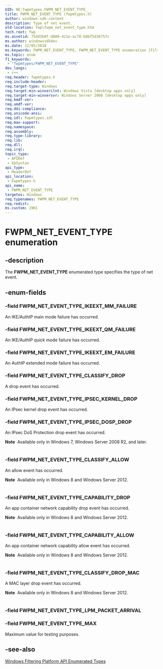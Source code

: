 ```yaml
---
UID: NE:fwpmtypes.FWPM_NET_EVENT_TYPE_
title: FWPM_NET_EVENT_TYPE (fwpmtypes.h)
author: windows-sdk-content
description: Type of net event.
old-location: fwp\fwpm_net_event_type.htm
tech.root: fwp
ms.assetid: 75dd3b0f-d809-421e-ac70-b8bf5d38757c
ms.author: windowssdkdev
ms.date: 12/05/2018
ms.keywords: FWPM_NET_EVENT_TYPE, FWPM_NET_EVENT_TYPE enumeration [Filtering], FWPM_NET_EVENT_TYPE_CAPABILITY_ALLOW, FWPM_NET_EVENT_TYPE_CAPABILITY_DROP, FWPM_NET_EVENT_TYPE_CLASSIFY_ALLOW, FWPM_NET_EVENT_TYPE_CLASSIFY_DROP, FWPM_NET_EVENT_TYPE_CLASSIFY_DROP_MAC, FWPM_NET_EVENT_TYPE_IKEEXT_EM_FAILURE, FWPM_NET_EVENT_TYPE_IKEEXT_MM_FAILURE, FWPM_NET_EVENT_TYPE_IKEEXT_QM_FAILURE, FWPM_NET_EVENT_TYPE_IPSEC_DOSP_DROP, FWPM_NET_EVENT_TYPE_IPSEC_KERNEL_DROP, FWPM_NET_EVENT_TYPE_MAX, fwp.fwpm_net_event_type, fwpmtypes/FWPM_NET_EVENT_TYPE, fwpmtypes/FWPM_NET_EVENT_TYPE_CAPABILITY_ALLOW, fwpmtypes/FWPM_NET_EVENT_TYPE_CAPABILITY_DROP, fwpmtypes/FWPM_NET_EVENT_TYPE_CLASSIFY_ALLOW, fwpmtypes/FWPM_NET_EVENT_TYPE_CLASSIFY_DROP, fwpmtypes/FWPM_NET_EVENT_TYPE_CLASSIFY_DROP_MAC, fwpmtypes/FWPM_NET_EVENT_TYPE_IKEEXT_EM_FAILURE, fwpmtypes/FWPM_NET_EVENT_TYPE_IKEEXT_MM_FAILURE, fwpmtypes/FWPM_NET_EVENT_TYPE_IKEEXT_QM_FAILURE, fwpmtypes/FWPM_NET_EVENT_TYPE_IPSEC_DOSP_DROP, fwpmtypes/FWPM_NET_EVENT_TYPE_IPSEC_KERNEL_DROP, fwpmtypes/FWPM_NET_EVENT_TYPE_MAX
ms.topic: enum
f1_keywords: 
 - "fwpmtypes/FWPM_NET_EVENT_TYPE"
dev_langs:
 - c++
req.header: fwpmtypes.h
req.include-header: 
req.target-type: Windows
req.target-min-winverclnt: Windows Vista [desktop apps only]
req.target-min-winversvr: Windows Server 2008 [desktop apps only]
req.kmdf-ver: 
req.umdf-ver: 
req.ddi-compliance: 
req.unicode-ansi: 
req.idl: Fwpmtypes.idl
req.max-support: 
req.namespace: 
req.assembly: 
req.type-library: 
req.lib: 
req.dll: 
req.irql: 
topic_type:
 - APIRef
 - kbSyntax
api_type:
 - HeaderDef
api_location:
 - Fwpmtypes.h
api_name:
 - FWPM_NET_EVENT_TYPE
targetos: Windows
req.typenames: FWPM_NET_EVENT_TYPE
req.redist: 
ms.custom: 19H1
---
```


# FWPM_NET_EVENT_TYPE enumeration


## -description


The <b>FWPM_NET_EVENT_TYPE</b> enumerated type specifies the type of net event.


## -enum-fields




### -field FWPM_NET_EVENT_TYPE_IKEEXT_MM_FAILURE

An IKE/AuthIP main mode failure has occurred.


### -field FWPM_NET_EVENT_TYPE_IKEEXT_QM_FAILURE

An IKE/AuthIP quick mode failure has occurred.


### -field FWPM_NET_EVENT_TYPE_IKEEXT_EM_FAILURE

An AuthIP extended mode failure has occurred.


### -field FWPM_NET_EVENT_TYPE_CLASSIFY_DROP

A drop event has occurred.


### -field FWPM_NET_EVENT_TYPE_IPSEC_KERNEL_DROP

An IPsec kernel drop event has occurred.


### -field FWPM_NET_EVENT_TYPE_IPSEC_DOSP_DROP

An IPsec DoS Protection drop event has occurred.

<div class="alert"><b>Note</b>  Available only in Windows 7, Windows Server 2008 R2, and later.</div>
<div> </div>

### -field FWPM_NET_EVENT_TYPE_CLASSIFY_ALLOW

An allow event has occurred.

<div class="alert"><b>Note</b>  Available only in Windows 8 and Windows Server 2012.</div>
<div> </div>

### -field FWPM_NET_EVENT_TYPE_CAPABILITY_DROP

An app container network capability drop event has occurred.

<div class="alert"><b>Note</b>  Available only in Windows 8 and Windows Server 2012.</div>
<div> </div>

### -field FWPM_NET_EVENT_TYPE_CAPABILITY_ALLOW

An app container network capability allow event has occurred.

<div class="alert"><b>Note</b>  Available only in Windows 8 and Windows Server 2012.</div>
<div> </div>

### -field FWPM_NET_EVENT_TYPE_CLASSIFY_DROP_MAC

A MAC layer drop event has occurred.

<div class="alert"><b>Note</b>  Available only in Windows 8 and Windows Server 2012.</div>
<div> </div>

### -field FWPM_NET_EVENT_TYPE_LPM_PACKET_ARRIVAL


### -field FWPM_NET_EVENT_TYPE_MAX

Maximum value for testing purposes.


## -see-also




<a href="https://docs.microsoft.com/windows/desktop/FWP/fwp-enums">Windows Filtering Platform API Enumerated Types</a>
 

 

